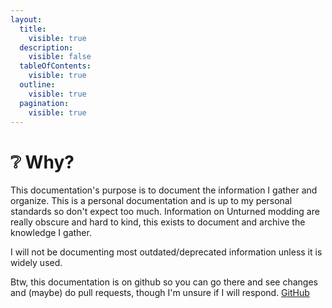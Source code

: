```yaml
---
layout:
  title:
    visible: true
  description:
    visible: false
  tableOfContents:
    visible: true
  outline:
    visible: true
  pagination:
    visible: true
---
```


# ❔ Why?

This documentation's purpose is to document the information I gather and organize. This is a personal documentation and is up to my personal standards so don't expect too much. Information on Unturned modding are really obscure and hard to kind, this exists to document and archive the knowledge I gather.

I will not be documenting most outdated/deprecated information unless it is widely used.&#x20;

Btw, this documentation is on github so you can go there and see changes and (maybe) do pull requests, though I'm unsure if I will respond. [GitHub](https://github.com/Wittummm/unturned-mod-docs.git)
